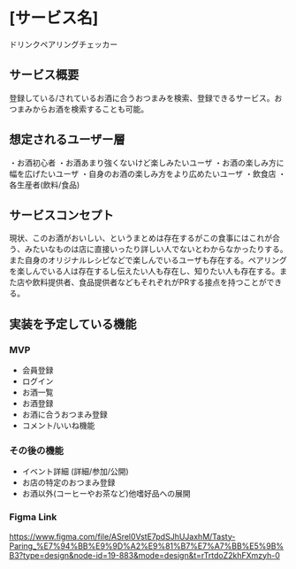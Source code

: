 # [サービス名]
ドリンクペアリングチェッカー

## サービス概要
登録している/されているお酒に合うおつまみを検索、登録できるサービス。おつまみからお酒を検索することも可能。

## 想定されるユーザー層
・お酒初心者
・お酒あまり強くないけど楽しみたいユーザ
・お酒の楽しみ方に幅を広げたいユーザ
・自身のお酒の楽しみ方をより広めたいユーザ
・飲食店
・各生産者(飲料/食品)

## サービスコンセプト
現状、このお酒がおいしい、というまとめは存在するがこの食事にはこれが合う、みたいなものは店に直接いったり詳しい人でないとわからなかったりする。また自身のオリジナルレシピなどで楽しんでいるユーザも存在する。ペアリングを楽しんでいる人は存在するし伝えたい人も存在し、知りたい人も存在する。また店や飲料提供者、食品提供者などもそれぞれがPRする接点を持つことができる。

## 実装を予定している機能
### MVP
* 会員登録
* ログイン
* お酒一覧
* お酒登録
* お酒に合うおつまみ登録
* コメント/いいね機能

### その後の機能
* イベント詳細 (詳細/参加/公開)
* お店の特定のおつまみ登録
* お酒以外(コーヒーやお茶など)他嗜好品への展開

### Figma  Link
https://www.figma.com/file/ASrel0VstE7pdSJhUJaxhM/Tasty-Paring_%E7%94%BB%E9%9D%A2%E9%81%B7%E7%A7%BB%E5%9B%B3?type=design&node-id=19-883&mode=design&t=rTrtdoZ2khFXmzyh-0


